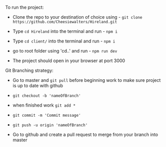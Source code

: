 To run the project:

- Clone the repo to your destination of choice using - `git clone https://github.com/Cheesiewalters/Hireland.git`

- Type `cd Hireland` into the terminal and run - `npm i`

- Type `cd client/` into the terminal and run - `npm i`

- go to root folder using 'cd..' and run - `npm run dev`

- The project should open in your browser at port 3000

Git Branching strategy:

- Go to master and `git pull` before beginning work to make sure project is up to date with github

- `git checkout -b 'nameOfBranch'`

- when finished work `git add *`

- `git commit -m 'Commit message'`

- `git push -u origin 'nameOfBranch'`

- Go to github and create a pull request to merge from your branch into master
